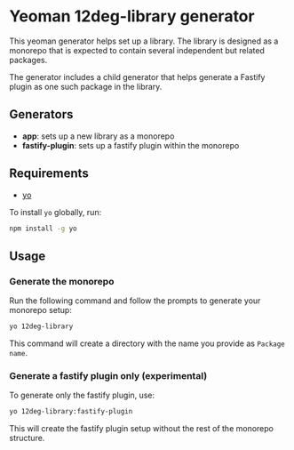 # Yeoman 12deg-library generator

This yeoman generator helps set up a library. The library is designed as a monorepo that is expected to contain several independent but related packages. 

The generator includes a child generator that helps generate a Fastify plugin as one such package in the library.

## Generators
- **app**: sets up a new library as a monorepo
- **fastify-plugin**:  sets up a fastify plugin within the monorepo

## Requirements
- [yo](https://github.com/yeoman/yo)

To install `yo` globally, run:

```bash
npm install -g yo
```

## Usage

### Generate the monorepo
Run the following command and follow the prompts to generate your monorepo setup:

```bash
yo 12deg-library
```

This command will create a directory with the name you provide as `Package name`.

### Generate a fastify plugin only (experimental)
To generate only the fastify plugin, use:

```bash
yo 12deg-library:fastify-plugin
```

This will create the fastify plugin setup without the rest of the monorepo structure.
